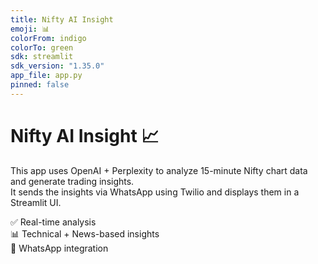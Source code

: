 ```yaml
---
title: Nifty AI Insight
emoji: 📊
colorFrom: indigo
colorTo: green
sdk: streamlit
sdk_version: "1.35.0"
app_file: app.py
pinned: false
---
```


# Nifty AI Insight 📈

This app uses OpenAI + Perplexity to analyze 15-minute Nifty chart data and generate trading insights.  
It sends the insights via WhatsApp using Twilio and displays them in a Streamlit UI.

✅ Real-time analysis  
📊 Technical + News-based insights  
📲 WhatsApp integration
